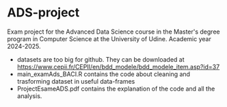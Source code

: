 # ADS-project
Exam project for the Advanced Data Science course in the Master's degree program in Computer Science at the University of Udine. Academic year 2024-2025.

- datasets are too big for github. They can be downloaded at https://www.cepii.fr/CEPII/en/bdd_modele/bdd_modele_item.asp?id=37
- main_examAds_BACI.R contains the code about cleaning and trasforming dataset in useful data-frames
- ProjectEsameADS.pdf contains the explanation of the code and all the analysis.
